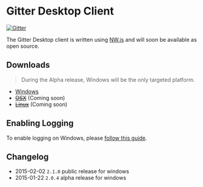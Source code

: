 Gitter Desktop Client
===============================

[![Gitter](https://badges.gitter.im/Join%20Chat.svg)](https://gitter.im/gitterHQ/desktop?utm_source=badge&utm_medium=badge&utm_campaign=pr-badge&utm_content=badge)

The Gitter Desktop client is written using [NW.js](http://nwjs.io/) and will soon be available as open source. 

Downloads
---------
> During the Alpha release, Windows will be the only targeted platform.

* [Windows](https://update.gitter.im/win/latest)
* [~~OSX~~]() (Coming soon)
* [~~Linux~~]() (Coming soon)

Enabling Logging
----------------
To enable logging on Windows, please [follow this guide](https://gist.github.com/trevorah/bfeb4ad69e4633dc76c5).

Changelog
---------
* 2015-02-02 `2.1.0` public release for windows
* 2015-01-22 `2.0.4` alpha release for windows
